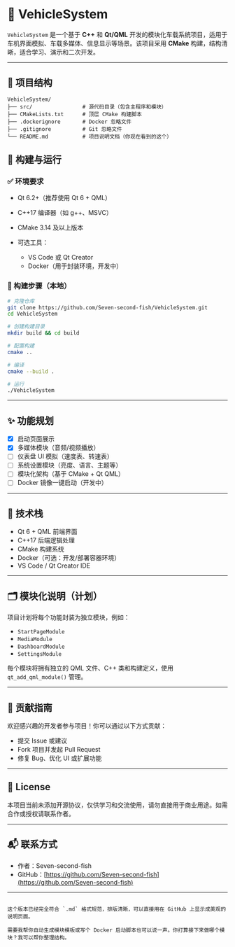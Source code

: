# 🚗 VehicleSystem

`VehicleSystem` 是一个基于 **C++** 和 **Qt/QML** 开发的模块化车载系统项目，适用于车机界面模拟、车载多媒体、信息显示等场景。该项目采用 **CMake** 构建，结构清晰，适合学习、演示和二次开发。

---

## 📁 项目结构

```plaintext
VehicleSystem/
├── src/                # 源代码目录（包含主程序和模块）
├── CMakeLists.txt      # 顶层 CMake 构建脚本
├── .dockerignore       # Docker 忽略文件
├── .gitignore          # Git 忽略文件
└── README.md           # 项目说明文档（你现在看到的这个）
````


## 🧱 构建与运行

### ✅ 环境要求

* Qt 6.2+（推荐使用 Qt 6 + QML）
* C++17 编译器（如 g++、MSVC）
* CMake 3.14 及以上版本
* 可选工具：

  * VS Code 或 Qt Creator
  * Docker（用于封装环境，开发中）

### 🧪 构建步骤（本地）

```bash
# 克隆仓库
git clone https://github.com/Seven-second-fish/VehicleSystem.git
cd VehicleSystem

# 创建构建目录
mkdir build && cd build

# 配置构建
cmake ..

# 编译
cmake --build .

# 运行
./VehicleSystem
```

---

## ✨ 功能规划

* [x] 启动页面展示
* [x] 多媒体模块（音频/视频播放）
* [ ] 仪表盘 UI 模拟（速度表、转速表）
* [ ] 系统设置模块（亮度、语言、主题等）
* [ ] 模块化架构（基于 CMake + Qt QML）
* [ ] Docker 镜像一键启动（开发中）

---

## 🧰 技术栈

* Qt 6 + QML 前端界面
* C++17 后端逻辑处理
* CMake 构建系统
* Docker（可选：开发/部署容器环境）
* VS Code / Qt Creator IDE

---

## 🗂️ 模块化说明（计划）

项目计划将每个功能封装为独立模块，例如：

* `StartPageModule`
* `MediaModule`
* `DashboardModule`
* `SettingsModule`

每个模块将拥有独立的 QML 文件、C++ 类和构建定义，使用 `qt_add_qml_module()` 管理。

---

## 🤝 贡献指南

欢迎感兴趣的开发者参与项目！你可以通过以下方式贡献：

* 提交 Issue 或建议
* Fork 项目并发起 Pull Request
* 修复 Bug、优化 UI 或扩展功能

---

## 📄 License

本项目当前未添加开源协议，仅供学习和交流使用，请勿直接用于商业用途。如需合作或授权请联系作者。

---

## 📬 联系方式

* 作者：Seven-second-fish
* GitHub：[https://github.com/Seven-second-fish](https://github.com/Seven-second-fish)

---

```

这个版本已经完全符合 `.md` 格式规范，排版清晰，可以直接用在 GitHub 上显示成美观的说明页面。

需要我帮你自动生成模块模板或写个 Docker 启动脚本也可以说一声。你打算接下来做哪个模块？我可以帮你整理结构。
```

